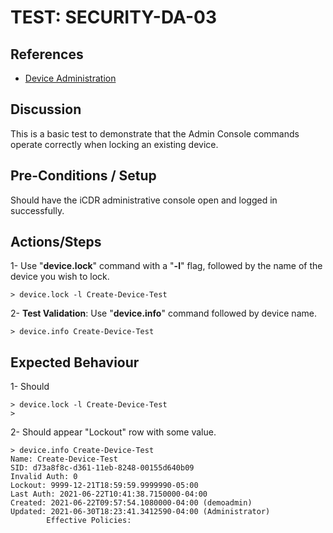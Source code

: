 # TEST: SECURITY-DA-03

## References

* [Device Administration](../../../../../operations/host-administration/santedb-icdr-admin-console/untitled.md)

## Discussion

This is a basic test to demonstrate that the Admin Console commands operate correctly when locking an existing device.

## Pre-Conditions / Setup

Should have the iCDR administrative console open and logged in successfully.

## Actions/Steps

1- Use "**device.lock**" command with a "**-l**" flag, followed by the name of the device you wish to lock.

```text
> device.lock -l Create-Device-Test
```

2- **Test Validation**: Use "**device.info**" command  followed by device name.

```text
> device.info Create-Device-Test
```



## Expected Behaviour

1- Should 

```text
> device.lock -l Create-Device-Test
>
```

2- Should appear  "Lockout" row with some value.

```text
> device.info Create-Device-Test
Name: Create-Device-Test
SID: d73a8f8c-d361-11eb-8248-00155d640b09
Invalid Auth: 0
Lockout: 9999-12-21T18:59:59.9999990-05:00
Last Auth: 2021-06-22T10:41:38.7150000-04:00
Created: 2021-06-22T09:57:54.1080000-04:00 (demoadmin)
Updated: 2021-06-30T18:23:41.3412590-04:00 (Administrator)
        Effective Policies:
```

